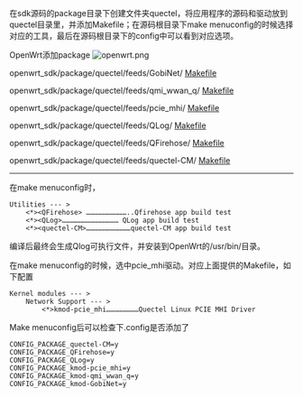 在sdk源码的package目录下创建文件夹quectel，将应用程序的源码和驱动放到quectel目录里，并添加Makefile；在源码根目录下make menuconfig的时候选择对应的工具，最后在源码根目录下的config中可以看到对应选项。
 
OpenWrt添加package
![openwrt.png](https://i.loli.net/2020/10/05/YJf3QkZUSEmdwjN.png)

openwrt_sdk/package/quectel/feeds/GobiNet/
[Makefile](openwrt\package\quectel\feeds\GobiNet\Makefile)

openwrt_sdk/package/quectel/feeds/qmi_wwan_q/
[Makefile](openwrt\package\quectel\feeds\qmi_wwan_q\Makefile)

openwrt_sdk/package/quectel/feeds/pcie_mhi/
[Makefile](openwrt\package\quectel\feeds\pcie_mhi\Makefile)

openwrt_sdk/package/quectel/feeds/QLog/
[Makefile](openwrt\package\quectel\feeds\QLog\Makefile)

openwrt_sdk/package/quectel/feeds/QFirehose/
[Makefile](openwrt\package\quectel\feeds\QFirehose\Makefile)

openwrt_sdk/package/quectel/feeds/quectel-CM/
[Makefile](openwrt\package\quectel\feeds\quectel-CM\Makefile)

----------

在make menuconfig时，

	Utilities --- >
		<*><QFirehose> …………………………..Qfirehose app build test
		<*><QLog>…………………………………… QLog app build test
		<*><quectel-CM>……………………………quectel-CM app build test

编译后最终会生成Qlog可执行文件，并安装到OpenWrt的/usr/bin/目录。


在make menuconfig的时候，选中pcie_mhi驱动。对应上面提供的Makefile，如下配置

	Kernel modules --- >
		Network Support --- >
			<*>kmod-pcie_mhi……………………Quectel Linux PCIE MHI Driver

Make menuconfig后可以检查下.config是否添加了
	
	CONFIG_PACKAGE_quectel-CM=y
	CONFIG_PACKAGE_QFirehose=y
	CONFIG_PACKAGE_QLog=y
	CONFIG_PACKAGE_kmod-pcie_mhi=y
	CONFIG_PACKAGE_kmod-qmi_wwan_q=y
	CONFIG_PACKAGE_kmod-GobiNet=y





